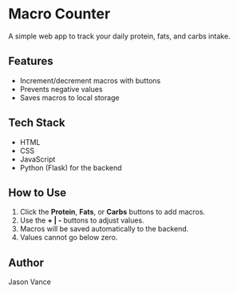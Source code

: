 # Macro Counter

A simple web app to track your daily protein, fats, and carbs intake.

## Features
- Increment/decrement macros with buttons
- Prevents negative values
- Saves macros to local storage

## Tech Stack
- HTML
- CSS
- JavaScript
- Python (Flask) for the backend

## How to Use
1. Click the **Protein**, **Fats**, or **Carbs** buttons to add macros.
2. Use the **+ | -** buttons to adjust values.
3. Macros will be saved automatically to the backend.
4. Values cannot go below zero.

## Author
Jason Vance
